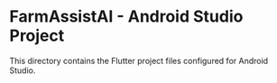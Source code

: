 # FarmAssistAI - Android Studio Project

This directory contains the Flutter project files configured for Android Studio.
